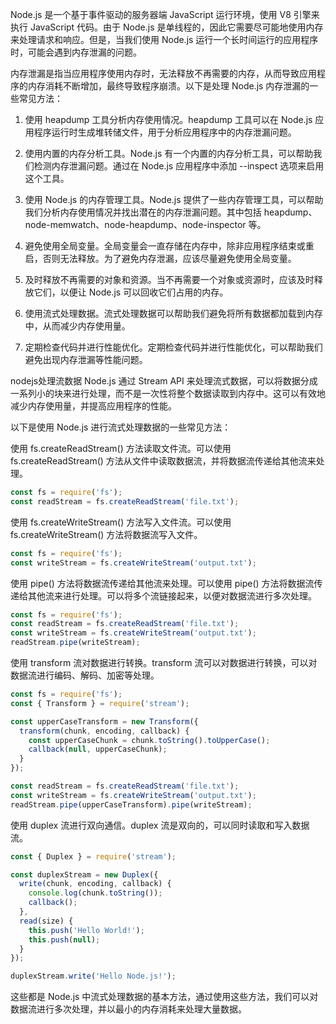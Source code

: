 Node.js 是一个基于事件驱动的服务器端 JavaScript 运行环境，使用 V8 引擎来执行 JavaScript 代码。由于 Node.js 是单线程的，因此它需要尽可能地使用内存来处理请求和响应。但是，当我们使用 Node.js 运行一个长时间运行的应用程序时，可能会遇到内存泄漏的问题。

内存泄漏是指当应用程序使用内存时，无法释放不再需要的内存，从而导致应用程序的内存消耗不断增加，最终导致程序崩溃。以下是处理 Node.js 内存泄漏的一些常见方法：

1. 使用 heapdump 工具分析内存使用情况。heapdump 工具可以在 Node.js 应用程序运行时生成堆转储文件，用于分析应用程序中的内存泄漏问题。

2. 使用内置的内存分析工具。Node.js 有一个内置的内存分析工具，可以帮助我们检测内存泄漏问题。通过在 Node.js 应用程序中添加 --inspect 选项来启用这个工具。

3. 使用 Node.js 的内存管理工具。Node.js 提供了一些内存管理工具，可以帮助我们分析内存使用情况并找出潜在的内存泄漏问题。其中包括 heapdump、node-memwatch、node-heapdump、node-inspector 等。

4. 避免使用全局变量。全局变量会一直存储在内存中，除非应用程序结束或重启，否则无法释放。为了避免内存泄漏，应该尽量避免使用全局变量。

5. 及时释放不再需要的对象和资源。当不再需要一个对象或资源时，应该及时释放它们，以便让 Node.js 可以回收它们占用的内存。

6. 使用流式处理数据。流式处理数据可以帮助我们避免将所有数据都加载到内存中，从而减少内存使用量。

7. 定期检查代码并进行性能优化。定期检查代码并进行性能优化，可以帮助我们避免出现内存泄漏等性能问题。

nodejs处理流数据
Node.js 通过 Stream API 来处理流式数据，可以将数据分成一系列小的块来进行处理，而不是一次性将整个数据读取到内存中。这可以有效地减少内存使用量，并提高应用程序的性能。

以下是使用 Node.js 进行流式处理数据的一些常见方法：

使用 fs.createReadStream() 方法读取文件流。可以使用 fs.createReadStream() 方法从文件中读取数据流，并将数据流传递给其他流来处理。
```javascript
const fs = require('fs');
const readStream = fs.createReadStream('file.txt');
```

使用 fs.createWriteStream() 方法写入文件流。可以使用 fs.createWriteStream() 方法将数据流写入文件。
```javascript
const fs = require('fs');
const writeStream = fs.createWriteStream('output.txt');
```


使用 pipe() 方法将数据流传递给其他流来处理。可以使用 pipe() 方法将数据流传递给其他流来进行处理。可以将多个流链接起来，以便对数据流进行多次处理。
```javascript
const fs = require('fs');
const readStream = fs.createReadStream('file.txt');
const writeStream = fs.createWriteStream('output.txt');
readStream.pipe(writeStream);
```

使用 transform 流对数据进行转换。transform 流可以对数据进行转换，可以对数据流进行编码、解码、加密等处理。
```javascript
const fs = require('fs');
const { Transform } = require('stream');

const upperCaseTransform = new Transform({
  transform(chunk, encoding, callback) {
    const upperCaseChunk = chunk.toString().toUpperCase();
    callback(null, upperCaseChunk);
  }
});

const readStream = fs.createReadStream('file.txt');
const writeStream = fs.createWriteStream('output.txt');
readStream.pipe(upperCaseTransform).pipe(writeStream);
```

使用 duplex 流进行双向通信。duplex 流是双向的，可以同时读取和写入数据流。
```javascript
const { Duplex } = require('stream');

const duplexStream = new Duplex({
  write(chunk, encoding, callback) {
    console.log(chunk.toString());
    callback();
  },
  read(size) {
    this.push('Hello World!');
    this.push(null);
  }
});

duplexStream.write('Hello Node.js!');
```
这些都是 Node.js 中流式处理数据的基本方法，通过使用这些方法，我们可以对数据流进行多次处理，并以最小的内存消耗来处理大量数据。